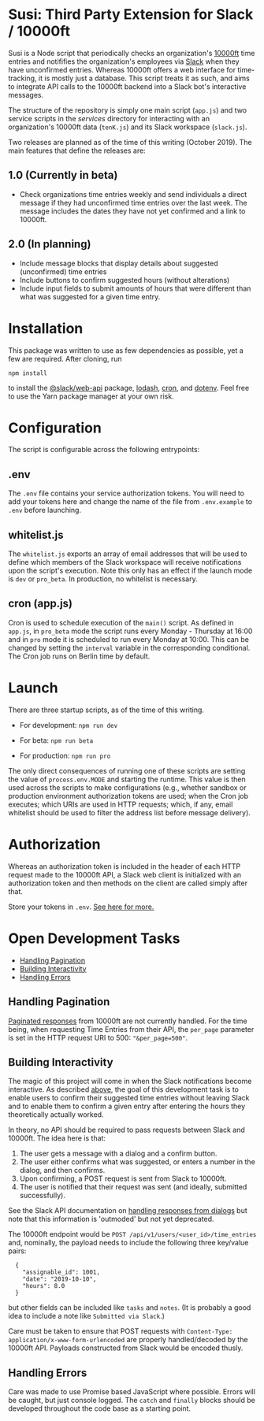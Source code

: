 # Susi: Third Party Extension for Slack / 10000ft

Susi is a Node script that periodically checks an organization's [10000ft](https://github.com/10Kft/10kft-api) time entries and notififies the organization's employees via [Slack](https://slack.com) when they have unconfirmed entries. Whereas 10000ft offers a web interface for time-tracking, it is mostly just a database. This script treats it as such, and aims to integrate API calls to the 10000ft backend into a Slack bot's interactive messages. 

The structure of the repository is simply one main script (`app.js`) and two service scripts in the *services* directory for interacting with an organization's 10000ft data (`tenK.js`) and its Slack workspace (`slack.js`). 

Two releases are planned as of the time of this writing (October 2019). The main features that define the releases are: 

## 1.0 (Currently in beta)

* Check organizations time entries weekly and send individuals a direct message if they had unconfirmed time entries over the last week. The message includes the dates they have not yet confirmed and a link to 10000ft. 

## 2.0 (In planning)

* Include message blocks that display details about suggested (unconfirmed) time entries 
* Include buttons to confirm suggested hours (without alterations)
* Include input fields to submit amounts of hours that were different than what was suggested for a given time entry.

# Installation

This package was written to use as few dependencies as possible, yet a few are required. After cloning, run 

`npm install` 

to install the [@slack/web-api](https://slack.dev/node-slack-sdk/web-api) package, [lodash](https://www.npmjs.com/package/lodash), [cron](https://www.npmjs.com/package/cron), and [dotenv](https://www.npmjs.com/package/dotenv). Feel free to use the Yarn package manager at your own risk.

# Configuration

The script is configurable across the following entrypoints:

## .env

The `.env` file contains your service authorization tokens. You will need to add your tokens here and change the name of the file from `.env.example` to `.env` before launching.

## whitelist.js

The `whitelist.js` exports an array of email addresses that will be used to define which members of the Slack workspace will receive notifications upon the script's execution. Note this only has an effect if the launch mode is `dev` or `pro_beta`. In production, no whitelist is necessary.

## cron (app.js)

Cron is used to schedule execution of the `main()` script. As defined in `app.js`, in `pro_beta` mode the script runs every Monday - Thursday at 16:00 and in `pro` mode it is scheduled to run every Monday at 10:00. This can be changed by setting the `interval` variable in the corresponding conditional. The Cron job runs on Berlin time by default.

# Launch

There are three startup scripts, as of the time of this writing. 

* For development: `npm run dev`

* For beta: `npm run beta`

* For production: `npm run pro`

The only direct consequences of running one of these scripts are setting the value of `process.env.MODE` and starting the runtime. This value is then used across the scripts to make configurations (e.g., whether sandbox or production environment authorization tokens are used; when the Cron job executes; which URIs are used in HTTP requests; which, if any, email whitelist should be used to filter the address list before message delivery).

# Authorization

Whereas an authorization token is included in the header of each HTTP request made to the 10000ft API, a Slack web client is initialized with an authorization token and then methods on the client are called simply after that. 

Store your tokens in `.env`. [See here for more.](#.env)

# Open Development Tasks

* [Handling Pagination](#handling-pagination)
* [Building Interactivity](#building-interactivity)
* [Handling Errors](#handling-errors)

## Handling Pagination

[Paginated responses](https://github.com/10Kft/10kft-api/blob/master/sections/first-things-first.md#pagination) from 10000ft are not currently handled. For the time being, when requesting Time Entries from their API, the `per_page` parameter is set in the HTTP request URI to 500: `"&per_page=500"`.

## Building Interactivity 

The magic of this project will come in when the Slack notifications become interactive. As described [above](#2.0-in-planning), the goal of this development task is to enable users to confirm their suggested time entries without leaving Slack and to enable them to confirm a given entry after entering the hours they theoretically actually worked.

In theory, no API should be required to pass requests between Slack and 10000ft. The idea here is that:

1. The user gets a message with a dialog and a confirm button.
2. The user either confirms what was suggested, or enters a number in the dialog, and then confirms. 
3. Upon confirming, a POST request is sent from Slack to 10000ft. 
4. The user is notified that their request was sent (and ideally, submitted successfully).

See the Slack API documentation on [handling responses from dialogs](https://api.slack.com/dialogs#response) but note that this information is 'outmoded' but not yet deprecated.

The 10000ft endpoint would be `POST /api/v1/users/<user_id>/time_entries` and, nominally, the payload needs to include the following three key/value pairs: 

```
  {
    "assignable_id": 1001,
    "date": "2019-10-10",
    "hours": 8.0
  }
```

but other fields can be included like `tasks` and `notes`. (It is probably a good idea to include a note like `Submitted via Slack`.) 

Care must be taken to ensure that POST requests with `Content-Type: application/x-www-form-urlencoded` are properly handled/decoded by the 10000ft API. Payloads constructed from Slack would be encoded thusly. 

## Handling Errors

Care was made to use Promise based JavaScript where possible. Errors will be caught, but just console logged. The `catch` and `finally` blocks should be developed throughout the code base as a starting point.